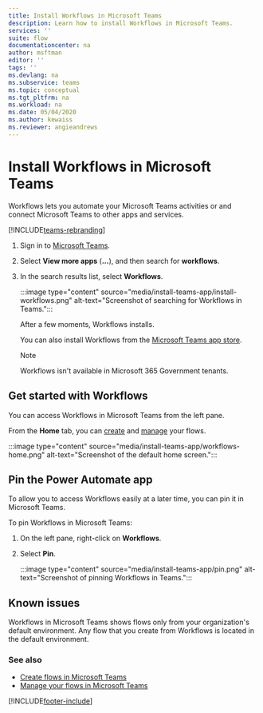 ```yaml
---
title: Install Workflows in Microsoft Teams
description: Learn how to install Workflows in Microsoft Teams.
services: ''
suite: flow
documentationcenter: na
author: msftman
editor: ''
tags: ''
ms.devlang: na
ms.subservice: teams
ms.topic: conceptual
ms.tgt_pltfrm: na
ms.workload: na
ms.date: 05/04/2020
ms.author: kewaiss
ms.reviewer: angieandrews
---
```


# Install Workflows in Microsoft Teams

Workflows lets you automate your Microsoft Teams activities or and connect Microsoft Teams to other apps and services. 

[!INCLUDE[teams-rebranding](../includes/teams-rebranding.md)]

1. Sign in to [Microsoft Teams](https://teams.microsoft.com).
1. Select **View more apps** (**...**), and then search for **workflows**.
1. In the search results list, select **Workflows**.

    :::image type="content" source="media/install-teams-app/install-workflows.png" alt-text="Screenshot of searching for Workflows in Teams.":::

    After a few moments, Workflows installs.

    You can also install Workflows from the [Microsoft Teams app store](https://teams.microsoft.com/l/app/c3a1996d-db0f-4857-a6ea-7aabf0266b00?source=store-copy-link).

    > [!NOTE]
    > Workflows isn't available in Microsoft 365 Government tenants.

## Get started with Workflows

You can access Workflows in Microsoft Teams from the left pane.

From the **Home** tab, you can [create](./teams-app-create.md) and [manage](./teams-app-home.md) your flows.

:::image type="content" source="media/install-teams-app/workflows-home.png" alt-text="Screenshot of the default home screen.":::

## Pin the Power Automate app

To allow you to access Workflows easily at a later time, you can pin it in Microsoft Teams.

To pin Workflows in Microsoft Teams:

1. On the left pane, right-click on **Workflows**.
1. Select **Pin**.

    :::image type="content" source="media/install-teams-app/pin.png" alt-text="Screenshot of pinning Workflows in Teams.":::

## Known issues

Workflows in Microsoft Teams shows flows only from your organization's default environment. Any flow that you create from Workflows is located in the default environment.

### See also

- [Create flows in Microsoft Teams](./teams-app-create.md)
- [Manage your flows in Microsoft Teams](./teams-app-home.md)


[!INCLUDE[footer-include](../includes/footer-banner.md)]
